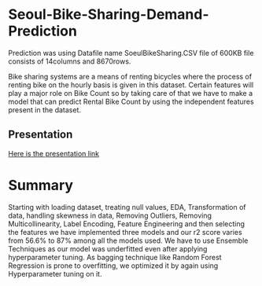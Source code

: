 # Seoul-Bike-Sharing-Demand-Prediction

Prediction was using Datafile name SoeulBikeSharing.CSV file of 600KB file consists of 14columns and 8670rows.

Bike sharing systems are a means of renting bicycles where the process of renting bike on the hourly basis is given in this dataset. 
Certain features will play a major role on Bike Count so by taking care of that we have to make a model that can predict Rental Bike Count by using the independent features present in the dataset.


## Presentation

[Here is the presentation link](https://github.com/saransh2396/Seoul-Bike-Sharing-Demand-Prediction/blob/main/Bike%20Count%20%20Project%20PPT.pdf)

# Summary
Starting with loading dataset, treating null values, EDA, Transformation of data, handling skewness in data, Removing Outliers, Removing Multicollinearity, Label Encoding, Feature Engineering and then selecting the features we have implemented three models and our r2 score varies from 56.6% to 87% among all the models used. We have to use Ensemble Techniques as our model was underfitted even after applying hyperparameter tuning. As bagging technique like Random Forest Regression is prone to overfitting, we optimized it by again using Hyperparameter tuning on it.
